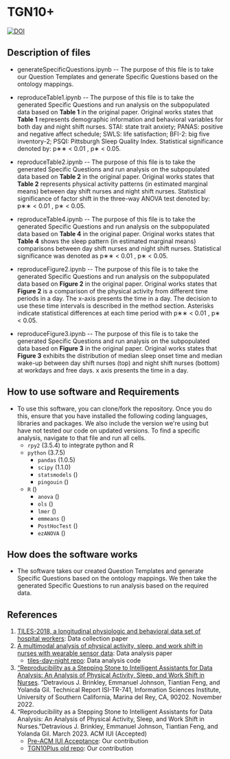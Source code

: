 # TGN10+
[![DOI](https://zenodo.org/badge/587812631.svg)](https://zenodo.org/badge/latestdoi/587812631)
 
## Description of files
- generateSpecificQuestions.ipynb -- The purpose of this file is to take our Question Templates and generate Specific Questions based on the ontology mappings. 

- reproduceTable1.ipynb -- The purpose of this file is to take the generated Specific Questions and run analysis on the subpopulated data based on **Table 1** in the original paper. Original works states that **Table 1** represents demographic information and behavioral variables for both day and night shift nurses. STAI: state trait anxiety; PANAS: positive and negative affect schedule; SWLS: life satisfaction; BFI-2: big five inventory-2; PSQI: Pittsburgh Sleep Quality Index. Statistical significance denoted by: p∗∗ < 0.01 , p∗ < 0.05.

- reproduceTable2.ipynb -- The purpose of this file is to take the generated Specific Questions and run analysis on the subpopulated data based on **Table 2** in the original paper. Original works states that **Table 2** represents physical activity patterns (in estimated marginal means) between day shift nurses and night shift nurses. Statistical significance of factor shift in the three-way ANOVA test denoted by: p∗∗ < 0.01 , p∗ < 0.05.

- reproduceTable4.ipynb -- The purpose of this file is to take the generated Specific Questions and run analysis on the subpopulated data based on **Table 4** in the original paper. Original works states that **Table 4** shows the sleep pattern (in estimated marginal means) comparisons between day shift nurses and night shift nurses. Statistical significance was denoted as p∗∗ < 0.01 , p∗ < 0.05.

- reproduceFigure2.ipynb -- The purpose of this file is to take the generated Specific Questions and run analysis on the subpopulated data based on **Figure 2** in the original paper. Original works states that **Figure 2** is a comparison of the physical activity from different time periods in a day. The x-axis presents the time in a day. The decision to use these time intervals is described in the method section. Asterisks indicate statistical differences at each time period with p∗∗ < 0.01 , p∗ < 0.05.

- reproduceFigure3.ipynb -- The purpose of this file is to take the generated Specific Questions and run analysis on the subpopulated data based on **Figure 3** in the original paper. Original works states that **Figure 3** exhibits the distribution of median sleep onset time and median wake-up between day shift nurses (top) and night shift nurses (bottom) at workdays and free days. x axis presents the time in a day.


## How to use software and Requirements
- To use this software, you can clone/fork the repository. Once you do this, ensure that you have installed the following coding languages, libraries and packages. We also include the version we're using but have not tested our code on updated versions. To find a specific analysis, navigate to that file and run all cells. 
   - `rpy2` (3.5.4) to integrate python and R
   - `python` (3.7.5)
      - `pandas` (1.0.5)
      - `scipy` (1.1.0)
      - `statsmodels` ()
      - `pingouin` ()
   - `R` ()
      - `anova` ()
      - `ols` ()
      - `lmer` ()
      - `emmeans` ()
      - `PostHocTest` ()
      - `ezANOVA` ()
  
## How does the software works
- The software takes our created Question Templates and generate Specific Questions based on the ontology mappings. We then take the generated Specific Questions to run analysis based on the required data. 

## References
1. [TILES-2018, a longitudinal physiologic and behavioral data set of hospital workers](https://www.mendeley.com/catalogue/8996e643-6d17-3ece-b50c-805c1f617b1d/?utm_source=desktop&utm_medium=1.19.8&utm_campaign=open_catalog&userDocumentId=%7Ba089ce74-8915-40a2-a6c1-da344c6179c5%7D): Data collection paper
2. [A multimodal analysis of physical activity, sleep, and work shift in nurses with wearable sensor data](https://www.nature.com/articles/s41598-021-87029-w?proof=t%25C2%25A0): Data analysis paper
   - [tiles-day-night repo](https://github.com/usc-sail/tiles-day-night): Data analysis code
3. [“Reproducibility  as  a  Stepping  Stone  to  Intelligent  Assistants  for  Data Analysis: An Analysis of Physical Activity, Sleep, and Work Shift in Nurses](https://www.isi.edu/results/technical-reports/). ”Detravious J. Brinkley, Emmanuel Johnson, Tiantian Feng, and Yolanda Gil. Technical Report ISI-TR-741, Information Sciences Institute, University of Southern California, Marina del Rey, CA, 90202. November 2022.
4. “Reproducibility  as  a  Stepping  Stone  to  Intelligent  Assistants  for  Data Analysis: An Analysis of Physical Activity, Sleep, and Work Shift in Nurses.”Detravious J. Brinkley, Emmanuel Johnson, Tiantian Feng, and Yolanda Gil. March 2023. ACM IUI (Accepted)
   - [Pre-ACM IUI Acceptance](https://zenodo.org/record/7552433#.Y9Fg0-zMIRQ): Our contribution
   - [TGN10Plus old repo](https://github.com/Brinkley97/TGN10/tree/main): Our contribution
